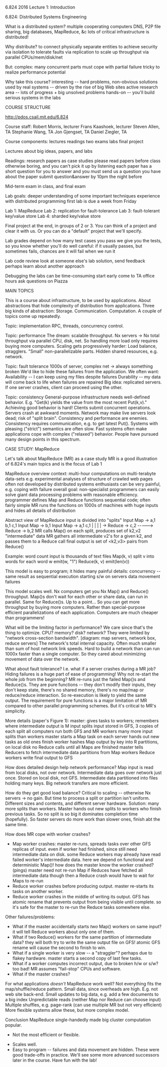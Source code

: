 6.824 2016 Lecture 1: Introduction

6.824: Distributed Systems Engineering

What is a distributed system?
  multiple cooperating computers
  DNS, P2P file sharing, big databases, MapReduce, &c
  lots of critical infrastructure is distributed!

Why distribute?
  to connect physically separate entities
  to achieve security via isolation
  to tolerate faults via replication
  to scale up throughput via parallel CPUs/mem/disk/net

But:
  complex: many concurrent parts
  must cope with partial failure
  tricky to realize performance potential

Why take this course?
  interesting -- hard problems, non-obvious solutions
  used by real systems -- driven by the rise of big Web sites
  active research area -- lots of progress + big unsolved problems
  hands-on -- you'll build serious systems in the labs

COURSE STRUCTURE

http://pdos.csail.mit.edu/6.824

Course staff:
  Robert Morris, lecturer
  Frans Kaashoek, lecturer
  Steven Allen, TA
  Stephanie Wang, TA
  Jon Gjengset, TA
  Daniel Ziegler, TA

Course components:
  lectures
  readings
  two exams
  labs
  final project

Lectures about big ideas, papers, and labs

Readings: research papers as case studies
  please read papers before class
    otherwise boring, and you can't pick it up by listening
  each paper has a short question for you to answer
  and you must send us a question you have about the paper
  submit question&answer by 10pm the night before

Mid-term exam in class, and final exam

Lab goals:
  deeper understanding of some important techniques
  experience with distributed programming
  first lab is due a week from Friday

Lab 1: MapReduce
Lab 2: replication for fault-tolerance
Lab 3: fault-tolerant key/value store
Lab 4: sharded key/value store

Final project at the end, in groups of 2 or 3.
  You can think of a project and clear it with us.
  Or you can do a "default" project that we'll specify.

Lab grades depend on how many test cases you pass
  we give you the tests, so you know whether you'll do well
  careful: if it usually passes, but sometimes fails,
    chances are it will fail when we run it

Lab code review
  look at someone else's lab solution, send feedback
  perhaps learn about another approach

Debugging the labs can be time-consuming
  start early
  come to TA office hours
  ask questions on Piazza

MAIN TOPICS

This is a course about infrastructure, to be used by applications.
  About abstractions that hide complexity of distribution from applications.
  Three big kinds of abstraction:
    Storage.
    Communication.
    Computation.
  A couple of topics come up repeatedly.

Topic: implementation
  RPC, threads, concurrency control.

Topic: performance
  The dream: scalable throughput.
    Nx servers -> Nx total throughput via parallel CPU, disk, net.
    So handling more load only requires buying more computers.
  Scaling gets progressively harder:
    Load balance, stragglers.
    "Small" non-parallelizable parts.
    Hidden shared resources, e.g. network.

Topic: fault tolerance
  1000s of server, complex net -> always something broken
  We'd like to hide these failures from the application.
  We often want:
    Availability -- I can keep using my files despite failures
    Durability -- my data will come back to life when failures are repaired
  Big idea: replicated servers.
    If one server crashes, client can proceed using the other.

Topic: consistency
  General-purpose infrastructure needs well-defined behavior.
    E.g. "Get(k) yields the value from the most recent Put(k,v)."
  Achieving good behavior is hard!
    Clients submit concurrent operations.
    Servers crash at awkward moments.
    Network may make live servers look dead; risk of "split brain".
  Consistency and performance are enemies.
    Consistency requires communication, e.g. to get latest Put().
    Systems with pleasing ("strict") semantics are often slow.
    Fast systems often make applications cope with complex ("relaxed") behavior.
  People have pursued many design points in this spectrum.

CASE STUDY: MapReduce

Let's talk about MapReduce (MR) as a case study
  MR is a good illustration of 6.824's main topics
  and is the focus of Lab 1

MapReduce overview
  context: multi-hour computations on multi-terabyte data-sets
    e.g. experimental analyses of structure of crawled web pages
    often not developed by distributed systems enthusiasts
    can be very painful, e.g. coping with failure
  overall goal: non-specialist programmers can easily solve giant
    data processing problems with reasonable efficiency.
  programmer defines Map and Reduce functions
    sequential code; often fairly simple
  MR runs the functions on 1000s of machines with huge inputs
    and hides all details of distribution
  
Abstract view of MapReduce
  input is divided into "splits"
  Input Map -> a,1 b,1 c,1
  Input Map ->     b,1
  Input Map -> a,1     c,1
                |   |   |
                    |   -> Reduce -> c,2
                    -----> Reduce -> b,2
  MR calls Map() on each split, produces set of k2,v2
    "intermediate" data
  MR gathers all intermediate v2's for a given k2,
    and passes them to a Reduce call
  final output is set of <k2,v3> pairs from Reduce()

Example: word count
  input is thousands of text files
  Map(k, v)
    split v into words
    for each word w
      emit(w, "1")
  Reduce(k, v)
    emit(len(v))

This model is easy to program; it hides many painful details:
  concurrency -- same result as sequential execution
  starting s/w on servers
  data movement
  failures

This model scales well.
  Nx computers get you Nx Map() and Reduce() throughput.
    Map()s don't wait for each other or share data, can run in parallel.
    Same for Reduce()s.
    Up to a point...
  So you can get more throughput by buying more computers.
    Rather than special-purpose efficient parallelizations of each application.
    Computers are much cheaper than programmers!

What will be the limiting factor in performance?
  We care since that's the thing to optimize.
  CPU? memory? disk? network?
  They were limited by "network cross-section bandwidth".
    [diagram: map servers, network box, reduce servers]
    The network's total internal capacity.
    Often much smaller than sum of host network link speeds.
  Hard to build a network than can run 1000x faster than a single computer.
  So they cared about minimizing movement of data over the network.

What about fault tolerance?
  I.e. what if a server crashes during a MR job?
  Hiding failures is a huge part of ease of programming!
  Why not re-start the whole job from the beginning?
  MR re-runs just the failed Map()s and Reduce()s.
    They are pure functions -- they don't modify their inputs,
      they don't keep state, there's no shared memory, there's
      no map/map or reduce/reduce interaction.
    So re-execution is likely to yield the same output.
  The requirement for pure functions is a major limitation of
    MR compared to other parallel programming schemes.
    But it's critical to MR's simplicity.

More details (paper's Figure 1):
  master: gives tasks to workers; remembers where intermediate output is
  M input splits
  input stored in GFS, 3 copies of each split
  all computers run both GFS and MR workers
  many more input splits than workers
  master starts a Map task on each server
    hands out new tasks as old ones finish
  worker hashes Map output by key into R partitions, on local disk
  no Reduce calls until all Maps are finished
  master tells Reducers to fetch intermediate data partitions from Map workers
  Reduce workers write final output to GFS

How does detailed design help network performance?
  Map input is read from local disks, not over network.
  Intermediate data goes over network just once.
    Stored on local disk, not GFS.
  Intermediate data partitioned into files holding many keys.
    Big network transfers are more efficient.

How do they get good load balance?
  Critical to scaling -- otherwise Nx servers -> no gain.
  But time to process a split or partition isn't uniform.
    Different sizes and contents, and different server hardware.
  Solution: many more splits than workers.
    Master hands out new splits to workers who finish previous tasks.
    So no split is so big it dominates completion time (hopefully).
    So faster servers do more work than slower ones, finish abt the same time.

How does MR cope with worker crashes?
  * Map worker crashes:
    master re-runs, spreads tasks over other GFS replicas of input.
      even if worker had finished, since still need intermediate data on disk.
    some Reduce workers may already have read failed worker's intermediate data.
      here we depend on functional and deterministic Map()!
    how does the master know the worker crashed? (pings)
    master need not re-run Map if Reduces have fetched all intermediate data
      though then a Reduce crash would have to wait for Maps to re-run
  * Reduce worker crashes before producing output.
    master re-starts its tasks on another worker.
  * Reduce worker crashes in the middle of writing its output.
    GFS has atomic rename that prevents output from being visible until complete.
    so it's safe for the master to re-run the Reduce tasks somewhere else.

Other failures/problems:
  * What if the master accidentally starts *two* Map() workers on same input?
    it will tell Reduce workers about only one of them.
  * What if two Reduce() workers for the same partition of intermediate data?
    they will both try to write the same output file on GFS!
    atomic GFS rename will cause the second to finish to win.
  * What if a single worker is very slow -- a "straggler"?
    perhaps due to flakey hardware.
    master starts a second copy of last few tasks.
  * What if a worker computes incorrect output, due to broken h/w or s/w?
    too bad! MR assumes "fail-stop" CPUs and software.
  * What if the master crashes?

For what applications *doesn't* MapReduce work well?
  Not everything fits the map/shuffle/reduce pattern.
  Small data, since overheads are high. E.g. not web site back-end.
  Small updates to big data, e.g. add a few documents to a big index
  Unpredictable reads (neither Map nor Reduce can choose input)
  Multiple shuffles, e.g. page-rank (can use multiple MR but not very efficient)
  More flexible systems allow these, but more complex model.

Conclusion
  MapReduce single-handedly made big cluster computation popular.
  - Not the most efficient or flexible.
  + Scales well.
  + Easy to program -- failures and data movement are hidden.
  These were good trade-offs in practice.
  We'll see some more advanced successors later in the course.
  Have fun with the lab!